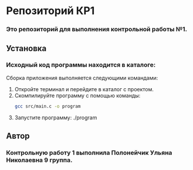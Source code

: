 # Репозиторий КР1

### Это репозиторий для выполнения контрольной работы №1.

## Установка

### Исходный код программы находится в каталоге: 

Сборка приложения выполняется следующими командами:

1. Откройте терминал и перейдите в каталог с проектом.
2. Скомпилируйте программу с помощью команды:
   ```bash
   gcc src/main.c -o program
3. Запустите программу:
   ./program

## Автор

### Контрольную работу 1 выполнила Полонейчик Ульяна Николаевна 9 группа.
